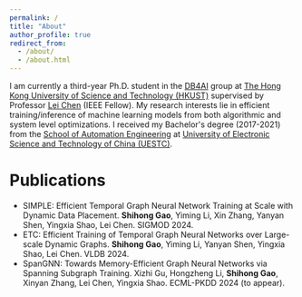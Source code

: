 ```yaml
---
permalink: /
title: "About"
author_profile: true
redirect_from: 
  - /about/
  - /about.html
---
```


I am currently a third-year Ph.D. student in the [DB4AI](https://cse.hkust.edu.hk/db4ai/) group at [The Hong Kong University of Science and Technology (HKUST)](https://hkust.edu.hk/) supervised by Professor [Lei Chen](https://cse.hkust.edu.hk/~leichen/) (IEEE Fellow). My research interests lie in efficient training/inference of machine learning models from both algorithmic and system level optimizations. I received my Bachelor's degree (2017-2021) from the [School of Automation Engineering](https://en.uestc.edu.cn/info/1015/1409.htm) at [University of Electronic Science and Technology of China (UESTC)](https://en.uestc.edu.cn/).



Publications
======
- SIMPLE: Efficient Temporal Graph Neural Network Training at Scale with Dynamic Data Placement.
  **Shihong Gao**, Yiming Li, Xin Zhang, Yanyan Shen, Yingxia Shao, Lei Chen. SIGMOD 2024.
- ETC: Efficient Training of Temporal Graph Neural Networks over Large-scale Dynamic Graphs.
  **Shihong Gao**, Yiming Li, Yanyan Shen, Yingxia Shao, Lei Chen. VLDB 2024.
- SpanGNN: Towards Memory-Efficient Graph Neural Networks via Spanning Subgraph Training.
  Xizhi Gu, Hongzheng Li, **Shihong Gao**, Xinyan Zhang, Lei Chen, Yingxia Shao. ECML-PKDD 2024 (to appear).

